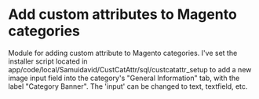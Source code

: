 Add custom attributes to Magento categories
=========================

Module for adding custom attribute to Magento categories. I've set the installer script located in app/code/local/Samuidavid/CustCatAttr/sql/custcatattr_setup to add a new image input field into the category's "General Information" tab, with the label "Category Banner". The 'input' can be changed to text, textfield, etc. 
